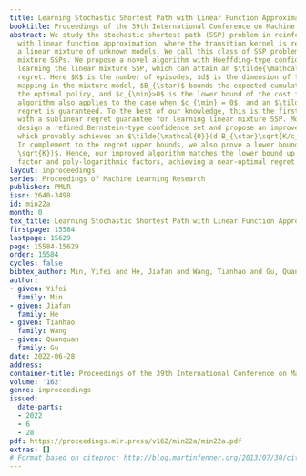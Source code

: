 ```yaml
---
title: Learning Stochastic Shortest Path with Linear Function Approximation
booktitle: Proceedings of the 39th International Conference on Machine Learning
abstract: We study the stochastic shortest path (SSP) problem in reinforcement learning
  with linear function approximation, where the transition kernel is represented as
  a linear mixture of unknown models. We call this class of SSP problems as linear
  mixture SSPs. We propose a novel algorithm with Hoeffding-type confidence sets for
  learning the linear mixture SSP, which can attain an $\tilde{\mathcal{O}}(d B_{\star}^{1.5}\sqrt{K/c_{\min}})$
  regret. Here $K$ is the number of episodes, $d$ is the dimension of the feature
  mapping in the mixture model, $B_{\star}$ bounds the expected cumulative cost of
  the optimal policy, and $c_{\min}>0$ is the lower bound of the cost function. Our
  algorithm also applies to the case when $c_{\min} = 0$, and an $\tilde{\mathcal{O}}(K^{2/3})$
  regret is guaranteed. To the best of our knowledge, this is the first algorithm
  with a sublinear regret guarantee for learning linear mixture SSP. Moreover, we
  design a refined Bernstein-type confidence set and propose an improved algorithm,
  which provably achieves an $\tilde{\mathcal{O}}(d B_{\star}\sqrt{K/c_{\min}})$ regret.
  In complement to the regret upper bounds, we also prove a lower bound of $\Omega(dB_{\star}
  \sqrt{K})$. Hence, our improved algorithm matches the lower bound up to a $1/\sqrt{c_{\min}}$
  factor and poly-logarithmic factors, achieving a near-optimal regret guarantee.
layout: inproceedings
series: Proceedings of Machine Learning Research
publisher: PMLR
issn: 2640-3498
id: min22a
month: 0
tex_title: Learning Stochastic Shortest Path with Linear Function Approximation
firstpage: 15584
lastpage: 15629
page: 15584-15629
order: 15584
cycles: false
bibtex_author: Min, Yifei and He, Jiafan and Wang, Tianhao and Gu, Quanquan
author:
- given: Yifei
  family: Min
- given: Jiafan
  family: He
- given: Tianhao
  family: Wang
- given: Quanquan
  family: Gu
date: 2022-06-28
address:
container-title: Proceedings of the 39th International Conference on Machine Learning
volume: '162'
genre: inproceedings
issued:
  date-parts:
  - 2022
  - 6
  - 28
pdf: https://proceedings.mlr.press/v162/min22a/min22a.pdf
extras: []
# Format based on citeproc: http://blog.martinfenner.org/2013/07/30/citeproc-yaml-for-bibliographies/
---
```

